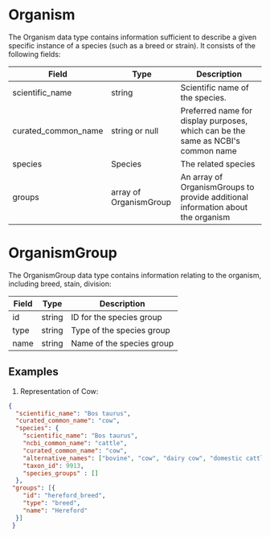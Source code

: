 # Organism

The Organism data type contains information sufficient to describe a given specific instance of a species (such as a breed or strain). It consists of the following fields:

| Field                     | Type                    | Description                               | 
|---------------------------|-------------------------|-------------------------------------------|
| scientific_name           | string                  | Scientific name of the species.           
| curated_common_name       | string or null          | Preferred name for display purposes, which can be the same as NCBI's common name
| species                   | Species                 | The related species
| groups                    | array of OrganismGroup  | An array of OrganismGroups to provide additional information about the organism       


# OrganismGroup

The OrganismGroup data type contains information relating to the organism, including breed, stain, division:

| Field         | Type                   | Description                               | 
|---------------|------------------------|-------------------------------------------|
| id            | string                 | ID for the species group           
| type          | string                 | Type of the species group   
| name          | string                 | Name of the species group     




## Examples

1. Representation of Cow:

```json
{
  "scientific_name": "Bos taurus",
  "curated_common_name": "cow",
  "species": {
    "scientific_name": "Bos taurus",
    "ncbi_common_name": "cattle",
    "curated_common_name": "cow",
    "alternative_names": ["bovine", "cow", "dairy cow", "domestic cattle", "domestic cow"],
    "taxon_id": 9913,
    "species_groups" : []
  },
 "groups": [{
    "id": "hereford_breed",
    "type": "breed",
    "name": "Hereford"
  }]
 }
```
